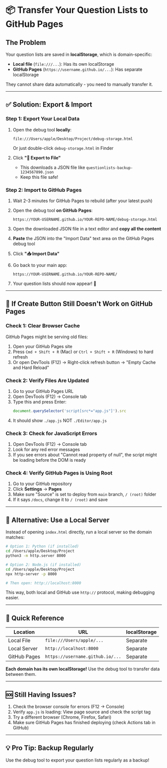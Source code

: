 # 📦 Transfer Your Question Lists to GitHub Pages

## The Problem
Your question lists are saved in **localStorage**, which is domain-specific:
- **Local file** (`file:///...`): Has its own localStorage
- **GitHub Pages** (`https://username.github.io/...`): Has separate localStorage

They cannot share data automatically - you need to manually transfer it.

---

## ✅ Solution: Export & Import

### **Step 1: Export Your Local Data**

1. Open the debug tool **locally**:
   ```
   file:///Users/apple/Desktop/Project/debug-storage.html
   ```
   Or just double-click `debug-storage.html` in Finder

2. Click **"💾 Export to File"**
   - This downloads a JSON file like `questionlists-backup-1234567890.json`
   - Keep this file safe!

### **Step 2: Import to GitHub Pages**

1. Wait 2-3 minutes for GitHub Pages to rebuild (after your latest push)

2. Open the debug tool **on GitHub Pages**:
   ```
   https://YOUR-USERNAME.github.io/YOUR-REPO-NAME/debug-storage.html
   ```

3. Open the downloaded JSON file in a text editor and **copy all the content**

4. **Paste** the JSON into the "Import Data" text area on the GitHub Pages debug tool

5. Click **"📥 Import Data"**

6. Go back to your main app:
   ```
   https://YOUR-USERNAME.github.io/YOUR-REPO-NAME/
   ```

7. Your question lists should now appear! 🎉

---

## 🐛 If Create Button Still Doesn't Work on GitHub Pages

### **Check 1: Clear Browser Cache**
GitHub Pages might be serving old files:

1. Open your GitHub Pages site
2. Press `Cmd + Shift + R` (Mac) or `Ctrl + Shift + R` (Windows) to hard refresh
3. Or open DevTools (F12) → Right-click refresh button → "Empty Cache and Hard Reload"

### **Check 2: Verify Files Are Updated**

1. Go to your GitHub Pages URL
2. Open DevTools (F12) → Console tab
3. Type this and press Enter:
   ```javascript
   document.querySelector('script[src*="app.js"]').src
   ```
4. It should show `./app.js` NOT `./Editor/app.js`

### **Check 3: Check for JavaScript Errors**

1. Open DevTools (F12) → Console tab
2. Look for any red error messages
3. If you see errors about "Cannot read property of null", the script might be loading before the DOM is ready

### **Check 4: Verify GitHub Pages is Using Root**

1. Go to your GitHub repository
2. Click **Settings** → **Pages**
3. Make sure "Source" is set to deploy from `main` branch, `/ (root)` folder
4. If it says `/docs`, change it to `/ (root)` and save

---

## 🔄 Alternative: Use a Local Server

Instead of opening `index.html` directly, run a local server so the domain matches:

```bash
# Option 1: Python (if installed)
cd /Users/apple/Desktop/Project
python3 -m http.server 8000

# Option 2: Node.js (if installed)
cd /Users/apple/Desktop/Project
npx http-server -p 8000

# Then open: http://localhost:8000
```

This way, both local and GitHub use `http://` protocol, making debugging easier.

---

## 📝 Quick Reference

| Location | URL | localStorage |
|----------|-----|--------------|
| Local File | `file:///Users/apple/...` | Separate |
| Local Server | `http://localhost:8000` | Separate |
| GitHub Pages | `https://username.github.io/...` | Separate |

**Each domain has its own localStorage!** Use the debug tool to transfer data between them.

---

## 🆘 Still Having Issues?

1. Check the browser console for errors (F12 → Console)
2. Verify `app.js` is loading: View page source and check the script tag
3. Try a different browser (Chrome, Firefox, Safari)
4. Make sure GitHub Pages has finished deploying (check Actions tab in GitHub)

---

## 💡 Pro Tip: Backup Regularly

Use the debug tool to export your question lists regularly as a backup!